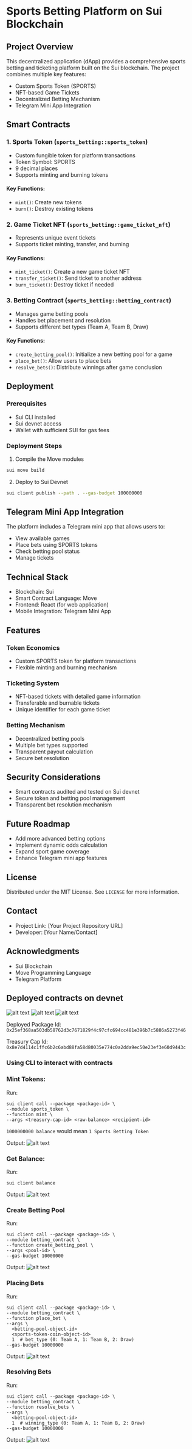 # Sports Betting Platform on Sui Blockchain

## Project Overview

This decentralized application (dApp) provides a comprehensive sports betting and ticketing platform built on the Sui blockchain. The project combines multiple key features:

- Custom Sports Token (SPORTS)
- NFT-based Game Tickets
- Decentralized Betting Mechanism
- Telegram Mini App Integration

## Smart Contracts

### 1. Sports Token (`sports_betting::sports_token`)
- Custom fungible token for platform transactions
- Token Symbol: SPORTS
- 9 decimal places
- Supports minting and burning tokens

#### Key Functions:
- `mint()`: Create new tokens
- `burn()`: Destroy existing tokens

### 2. Game Ticket NFT (`sports_betting::game_ticket_nft`)
- Represents unique event tickets
- Supports ticket minting, transfer, and burning

#### Key Functions:
- `mint_ticket()`: Create a new game ticket NFT
- `transfer_ticket()`: Send ticket to another address
- `burn_ticket()`: Destroy ticket if needed

### 3. Betting Contract (`sports_betting::betting_contract`)
- Manages game betting pools
- Handles bet placement and resolution
- Supports different bet types (Team A, Team B, Draw)

#### Key Functions:
- `create_betting_pool()`: Initialize a new betting pool for a game
- `place_bet()`: Allow users to place bets
- `resolve_bets()`: Distribute winnings after game conclusion

## Deployment

### Prerequisites
- Sui CLI installed
- Sui devnet access
- Wallet with sufficient SUI for gas fees

### Deployment Steps
1. Compile the Move modules
```bash
sui move build
```

2. Deploy to Sui Devnet
```bash
sui client publish --path . --gas-budget 100000000
```

## Telegram Mini App Integration

The platform includes a Telegram mini app that allows users to:
- View available games
- Place bets using SPORTS tokens
- Check betting pool status
- Manage tickets

## Technical Stack
- Blockchain: Sui
- Smart Contract Language: Move
- Frontend: React (for web application)
- Mobile Integration: Telegram Mini App

## Features

### Token Economics
- Custom SPORTS token for platform transactions
- Flexible minting and burning mechanism

### Ticketing System
- NFT-based tickets with detailed game information
- Transferable and burnable tickets
- Unique identifier for each game ticket

### Betting Mechanism
- Decentralized betting pools
- Multiple bet types supported
- Transparent payout calculation
- Secure bet resolution

## Security Considerations
- Smart contracts audited and tested on Sui devnet
- Secure token and betting pool management
- Transparent bet resolution mechanism

## Future Roadmap
- Add more advanced betting options
- Implement dynamic odds calculation
- Expand sport game coverage
- Enhance Telegram mini app features

## License
Distributed under the MIT License. See `LICENSE` for more information.

## Contact
- Project Link: [Your Project Repository URL]
- Developer: [Your Name/Contact]

## Acknowledgments
- Sui Blockchain
- Move Programming Language
- Telegram Platform

## Deployed contracts on devnet

![alt text](image.png)
![alt text](image-1.png)
![alt text](image-2.png)

Deployed Package Id: `0x25ef368aa503db58762d3c7671829f4c97cfc694cc481e396b7c5886a5273f46`

Treasury Cap Id: `0x8e7d4114c1ffc6b2c6abd88fa58d80035e774c0a2dda9ec50e23ef3e60d9443c`

### Using CLI to interact with contracts

### Mint Tokens:
Run:
    
    sui client call --package <package-id> \
    --module sports_token \
    --function mint \
    --args <treasury-cap-id> <raw-balance> <recipient-id>

`1000000000 balance` would mean `1 Sports Betting Token`

Output:
![alt text](image-3.png)


### Get Balance: 
Run:

    sui client balance

Output:
![alt text](image-4.png)

### Create Betting Pool
Run:

    sui client call --package <package-id> \
    --module betting_contract \
    --function create_betting_pool \
    --args <pool-id> \
    --gas-budget 10000000

Output:
![alt text](image-5.png)

### Placing Bets
Run:

    sui client call --package <package-id> \
    --module betting_contract \
    --function place_bet \
    --args \
      <betting-pool-object-id>
      <sports-token-coin-object-id>
      1  # bet_type (0: Team A, 1: Team B, 2: Draw)
    --gas-budget 10000000


Output:
![alt text](image-6.png)

### Resolving Bets
Run:

    sui client call --package <package-id> \
    --module betting_contract \
    --function resolve_bets \
    --args \
      <betting-pool-object-id>
      1  # winning_type (0: Team A, 1: Team B, 2: Draw)
    --gas-budget 10000000

Output:
![alt text](image-7.png)